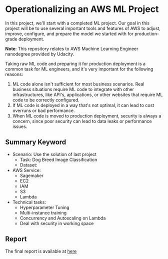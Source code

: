 # Operationalizing an AWS ML Project

In this project, we'll start with a completed ML project. Our goal in this project will be to use several important tools and features of AWS to adjust, improve, configure, and prepare the model we started with for production-grade deployment.

**Note**: This repository relates to AWS Machine Learning Engineer nanodegree provided by Udacity.

Taking raw ML code and preparing it for production deployment is a common task for ML engineers, and it's very important for the following reasons:

1. ML code alone isn't sufficient for most business scenarios. Real business situations require ML code to integrate 
with other infrastructures, like API's, applications, or other websites that require ML code to be correctly configured.
2. If ML code is deployed in a way that's not optimal, it can lead to cost overruns or bad performance.
3. When ML code is moved to production deployment, security is always a concern, since poor security can lead to data 
leaks or performance issues. 

## Summary Keyword

- Scenario: Use the solution of last project
  - Task: Dog Breed Image Classification
  - Dataset: 
- AWS Service:
  - Sagemaker
  - EC2
  - IAM
  - S3
  - Lambda
- Technical tasks:
  - Hyperparameter Tuning
  - Multi-instance training
  - Concurrency and Autoscaling on Lambda
  - Deal with security in working space
  
## Report

The final report is available at [here](report/README.md)